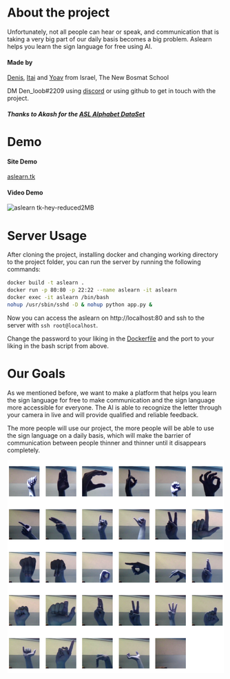 <!-- Declare hyper links to DataSet, Autors GitHub, and the project GitHub -->

[asl alphabet dataset]: https://www.kaggle.com/datasets/grassknoted/asl-alphabet
[denis]: https://github.com/Denloob
[itai]: https://github.com/ItaiAviad
[yoav]: https://github.com/EazyIf

# About the project

Unfortunately, not all people can hear or speak, and communication that is taking a very big part of our daily basis becomes a big problem.
Aslearn helps you learn the sign language for free using AI.

#### Made by

[Denis], [Itai] and [Yoav] from Israel, The New Bosmat School

DM Den_loob#2209 using [discord](https://discord.com/) or using github to get in touch with the project.

##### Thanks to Akash for the [ASL Alphabet DataSet]

# Demo
#### Site Demo
[aslearn.tk](https://aslearn.tk)

#### Video Demo
![aslearn tk-hey-reduced2MB](https://user-images.githubusercontent.com/79359036/202921627-caaed3e5-826f-43b9-b27a-03f52d6d22d3.gif)

# Server Usage

After cloning the project, installing docker and changing working directory to the project folder, you can run the server by running the following commands:

```bash
docker build -t aslearn .
docker run -p 80:80 -p 22:22 --name aslearn -it aslearn
docker exec -it aslearn /bin/bash
nohup /usr/sbin/sshd -D & nohup python app.py &
```

Now you can access the aslearn on http://localhost:80 and ssh to the server with `ssh root@localhost`.

Change the password to your liking in the [Dockerfile](Dockerfile) and the port to your liking in the bash script from above.

# Our Goals

As we mentioned before, we want to make a platform that helps you learn the sign language for free to make communication and the sign language more accessible for everyone. The AI is able to recognize the letter through your camera in live and will provide qualified and reliable feedback.

The more people will use our project, the more people will be able to use the sign language on a daily basis, which will make the barrier of communication between people thinner and thinner until it disappears completely.

<!-- image images/dataset_probe.png-->

![dataset probe](images/dataset_probe.png)
